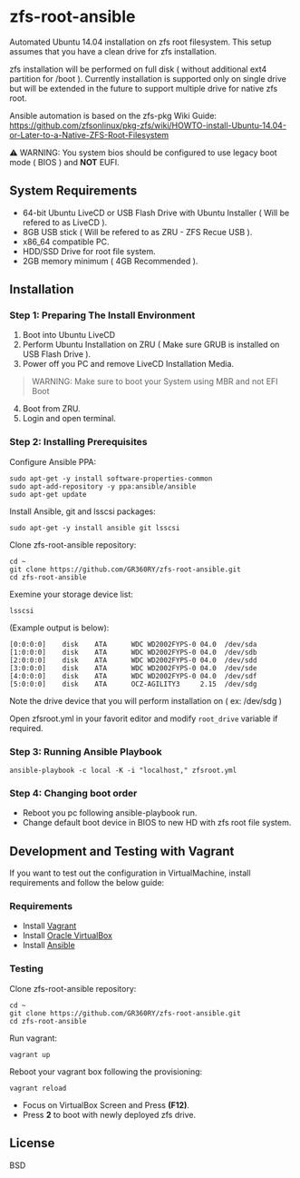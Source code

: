 zfs-root-ansible
================

Automated Ubuntu 14.04 installation on zfs root filesystem. This setup assumes that you have a clean drive for zfs installation. 

zfs installation will be performed on full disk ( without additional ext4 partition for /boot ). Currently installation is supported only on single drive but will be extended in the future to support multiple drive for native zfs root.

Ansible automation is based on the zfs-pkg Wiki Guide:
https://github.com/zfsonlinux/pkg-zfs/wiki/HOWTO-install-Ubuntu-14.04-or-Later-to-a-Native-ZFS-Root-Filesystem

:warning: WARNING: You system bios should be configured to use legacy boot mode ( BIOS ) and **NOT** EUFI.

## System Requirements



* 64-bit Ubuntu LiveCD or USB Flash Drive with Ubuntu Installer ( Will be refered to as LiveCD ).
* 8GB USB stick ( Will be refered to as ZRU - ZFS Recue USB ).
* x86_64 compatible PC.
* HDD/SSD Drive for root file system.
* 2GB memory minimum ( 4GB Recommended ).

## Installation

### Step 1: Preparing The Install Environment

1. Boot into Ubuntu LiveCD
2. Perform Ubuntu Installation on ZRU ( Make sure GRUB is installed on USB Flash Drive ).
3. Power off you PC and remove LiveCD Installation Media.

> WARNING: Make sure to boot your System using MBR and not EFI Boot

4. Boot from ZRU. 
5. Login and open terminal.


### Step 2: Installing Prerequisites

Configure Ansible PPA:

    sudo apt-get -y install software-properties-common
    sudo apt-add-repository -y ppa:ansible/ansible
    sudo apt-get update

Install Ansible, git and lsscsi packages:

    sudo apt-get -y install ansible git lsscsi 

Clone zfs-root-ansible repository:

    cd ~
    git clone https://github.com/GR360RY/zfs-root-ansible.git
    cd zfs-root-ansible

Exemine your storage device list:

    lsscsi

(Example output is below): 
    
    [0:0:0:0]    disk    ATA      WDC WD2002FYPS-0 04.0  /dev/sda
    [1:0:0:0]    disk    ATA      WDC WD2002FYPS-0 04.0  /dev/sdb
    [2:0:0:0]    disk    ATA      WDC WD2002FYPS-0 04.0  /dev/sdd
    [3:0:0:0]    disk    ATA      WDC WD2002FYPS-0 04.0  /dev/sde
    [4:0:0:0]    disk    ATA      WDC WD2002FYPS-0 04.0  /dev/sdf
    [5:0:0:0]    disk    ATA      OCZ-AGILITY3     2.15  /dev/sdg

Note the drive device that you will perform installation on ( ex: /dev/sdg )

Open zfsroot.yml in your favorit editor and modify `root_drive` variable if required.

### Step 3: Running Ansible Playbook


    ansible-playbook -c local -K -i "localhost," zfsroot.yml

### Step 4: Changing boot order

* Reboot you pc following ansible-playbook run.
* Change default boot device in BIOS to new HD with zfs root file system.

## Development and Testing with Vagrant

If you want to test out the configuration in VirtualMachine, install requirements and follow the below guide:

### Requirements

* Install [Vagrant](http://www.vagrantup.com/)
* Install [Oracle VirtualBox](https://www.virtualbox.org/wiki/Downloads)
* Install [Ansible](http://docs.ansible.com/intro_installation.html)

###  Testing

Clone zfs-root-ansible repository:

    cd ~
    git clone https://github.com/GR360RY/zfs-root-ansible.git
    cd zfs-root-ansible

Run vagrant:

    vagrant up

Reboot your vagrant box following the provisioning:

    vagrant reload

* Focus on VirtualBox Screen and Press __(F12)__.
* Press __2__ to boot with newly deployed zfs drive. 


License
-------

BSD

